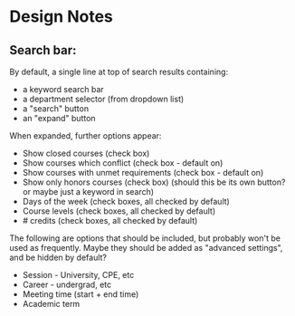 <h1>Design Notes</h1>
<h2>Search bar:</h2>
<p>By default, a single line at top of search results containing:</p>
<ul>
  <li>a keyword search bar</li>
  <li>a department selector (from dropdown list)</li>
  <li>a "search" button</li>
  <li>an "expand" button</li>
</ul>
<p>When expanded, further options appear:</p>
<ul>
  <li>Show closed courses (check box)</li>
  <li>Show courses which conflict (check box - default on)</li>
  <li>Show courses with unmet requirements (check box - default on)</li>
  <li>Show only honors courses (check box) (should this be its own button? or maybe just a keyword in search)</li>
  <li>Days of the week (check boxes, all checked by default)</li>
  <li>Course levels (check boxes, all checked by default)</li>
  <li># credits (check boxes, all checked by default)</li>
</ul>
<p>The following are options that should be included, but probably won't be used as frequently. 
Maybe they should be added as "advanced settings", and be hidden by default?</p>
<ul>
  <li>Session - University, CPE, etc</li>
  <li>Career - undergrad, etc</li>
  <li>Meeting time (start + end time)</li>
  <li>Academic term</li>
</ul>
